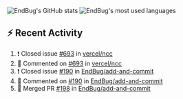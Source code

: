 ![EndBug's GitHub stats](https://github-readme-stats.vercel.app/api?username=endbug&show_icons=true&theme=dark)
![EndBug's most used languages](https://github-readme-stats.vercel.app/api/top-langs/?username=endbug&layout=compact&theme=dark)

## ⚡ Recent Activity

<!--START_SECTION:activity-->
1. ❗️ Closed issue [#693](https://github.com//vercel/ncc/issues/693) in [vercel/ncc](https://github.com//vercel/ncc)
2. 💬 Commented on [#693](https://github.com//vercel/ncc/issues/693) in [vercel/ncc](https://github.com//vercel/ncc)
3. ❗️ Closed issue [#190](https://github.com//EndBug/add-and-commit/issues/190) in [EndBug/add-and-commit](https://github.com//EndBug/add-and-commit)
4. 💬 Commented on [#190](https://github.com//EndBug/add-and-commit/issues/190) in [EndBug/add-and-commit](https://github.com//EndBug/add-and-commit)
5. 🎉 Merged PR [#198](https://github.com//EndBug/add-and-commit/pull/198) in [EndBug/add-and-commit](https://github.com//EndBug/add-and-commit)
<!--END_SECTION:activity-->
